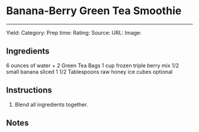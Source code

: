 # Banana-Berry Green Tea Smoothie
---
Yield:
Category:
Prep time:
Rating:
Source:
URL:
Image: 

## Ingredients
6 ounces of water + 2 Green Tea Bags
1 cup frozen triple berry mix
1/2 small banana sliced
1 1/2 Tablespoons raw honey
ice cubes optional

## Instructions
1. Blend all ingredients together.

## Notes

